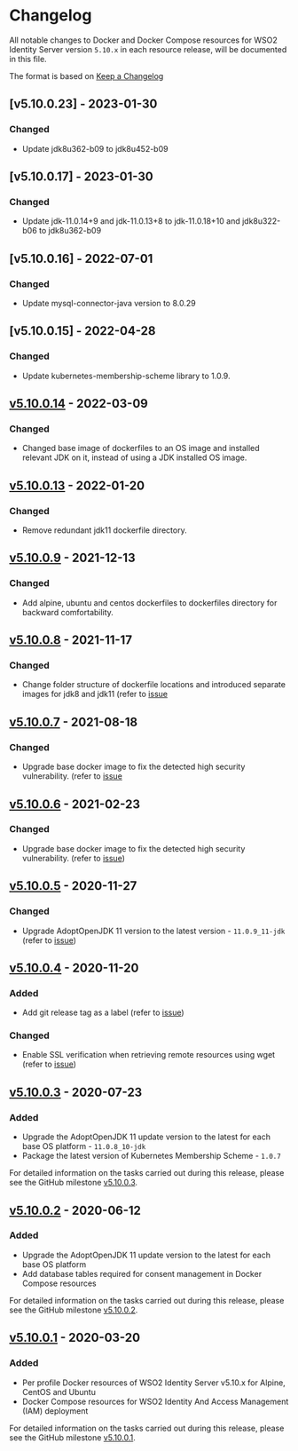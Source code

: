 # Changelog
All notable changes to Docker and Docker Compose resources for WSO2 Identity Server version `5.10.x` in each resource release,
will be documented in this file.

The format is based on [Keep a Changelog](https://keepachangelog.com/en/1.0.0/)

## [v5.10.0.23] - 2023-01-30

### Changed
- Update jdk8u362-b09 to jdk8u452-b09

## [v5.10.0.17] - 2023-01-30

### Changed
- Update jdk-11.0.14+9 and jdk-11.0.13+8 to jdk-11.0.18+10 and jdk8u322-b06 to jdk8u362-b09

## [v5.10.0.16] - 2022-07-01

### Changed
- Update mysql-connector-java version to 8.0.29

## [v5.10.0.15] - 2022-04-28

### Changed
- Update kubernetes-membership-scheme library to 1.0.9.

## [v5.10.0.14] - 2022-03-09

### Changed
- Changed base image of dockerfiles to an OS image and installed relevant JDK on it, instead of using a JDK installed OS image. 

## [v5.10.0.13] - 2022-01-20

### Changed
- Remove redundant jdk11 dockerfile directory.

## [v5.10.0.9] - 2021-12-13

### Changed
- Add alpine, ubuntu and centos dockerfiles to dockerfiles directory for backward comfortability.

## [v5.10.0.8] - 2021-11-17

### Changed
- Change folder structure of dockerfile locations and introduced separate images for jdk8 and jdk11 (refer to [issue](https://github.com/wso2/docker-is/issues/306)

## [v5.10.0.7] - 2021-08-18

### Changed
- Upgrade base docker image to fix the detected high security vulnerability. (refer to [issue](https://github.com/wso2/docker-is/issues/302)

## [v5.10.0.6] - 2021-02-23

### Changed
- Upgrade base docker image to fix the detected high security vulnerability. (refer to [issue](https://github.com/wso2/docker-is/issues/271))

## [v5.10.0.5] - 2020-11-27

### Changed
- Upgrade AdoptOpenJDK 11 version to the latest version - `11.0.9_11-jdk` (refer to [issue](https://github.com/wso2/docker-is/issues/261))

## [v5.10.0.4] - 2020-11-20

### Added
- Add git release tag as a label (refer to [issue](https://github.com/wso2/docker-is/issues/220))

### Changed
- Enable SSL verification when retrieving remote resources using wget (refer to [issue](https://github.com/wso2/docker-is/issues/219))

## [v5.10.0.3] - 2020-07-23

### Added
- Upgrade the AdoptOpenJDK 11 update version to the latest for each base OS platform - `11.0.8_10-jdk`
- Package the latest version of Kubernetes Membership Scheme - `1.0.7`

For detailed information on the tasks carried out during this release, please see the GitHub milestone
[v5.10.0.3](https://github.com/wso2/docker-is/milestone/13).

## [v5.10.0.2] - 2020-06-12

### Added
- Upgrade the AdoptOpenJDK 11 update version to the latest for each base OS platform
- Add database tables required for consent management in Docker Compose resources

For detailed information on the tasks carried out during this release, please see the GitHub milestone
[v5.10.0.2](https://github.com/wso2/docker-is/milestone/12).

## [v5.10.0.1] - 2020-03-20

### Added
- Per profile Docker resources of WSO2 Identity Server v5.10.x for Alpine, CentOS and Ubuntu
- Docker Compose resources for WSO2 Identity And Access Management (IAM) deployment

For detailed information on the tasks carried out during this release, please see the GitHub milestone
[v5.10.0.1](https://github.com/wso2/docker-is/milestone/10).

[v5.10.0.14]: https://github.com/wso2/docker-is/compare/v5.10.0.13...v5.10.0.14
[v5.10.0.13]: https://github.com/wso2/docker-is/compare/v5.10.0.12...v5.10.0.13
[v5.10.0.12]: https://github.com/wso2/docker-is/compare/v5.10.0.11...v5.10.0.12
[v5.10.0.11]: https://github.com/wso2/docker-is/compare/v5.10.0.10...v5.10.0.11
[v5.10.0.10]: https://github.com/wso2/docker-is/compare/v5.10.0.9...v5.10.0.10
[v5.10.0.9]: https://github.com/wso2/docker-is/compare/v5.10.0.8...v5.10.0.9
[v5.10.0.8]: https://github.com/wso2/docker-is/compare/v5.10.0.7...v5.10.0.8
[v5.10.0.7]: https://github.com/wso2/docker-is/compare/v5.10.0.6...v5.10.0.7
[v5.10.0.6]: https://github.com/wso2/docker-is/compare/v5.10.0.5...v5.10.0.6
[v5.10.0.5]: https://github.com/wso2/docker-is/compare/v5.10.0.4...v5.10.0.5
[v5.10.0.4]: https://github.com/wso2/docker-is/compare/v5.10.0.4...v5.10.0.4
[v5.10.0.3]: https://github.com/wso2/docker-is/compare/v5.10.0.2...v5.10.0.3
[v5.10.0.2]: https://github.com/wso2/docker-is/compare/v5.10.0.1...v5.10.0.2
[v5.10.0.1]: https://github.com/wso2/docker-is/compare/v5.9.0.3...v5.10.0.1
